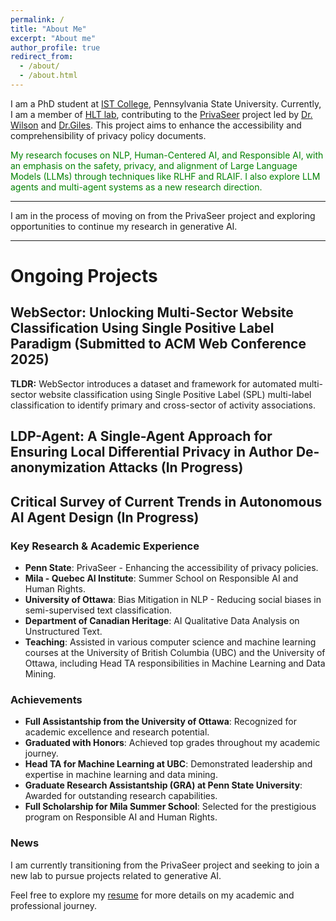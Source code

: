 ```yaml
---
permalink: /
title: "About Me"
excerpt: "About me"
author_profile: true
redirect_from: 
  - /about/
  - /about.html
---
```


I am a PhD student at [IST College](https://ist.psu.edu/), Pennsylvania State University. Currently, I am a member of [HLT lab](https://shomir.net/research.html), contributing to the [PrivaSeer](https://privaseer.ist.psu.edu) project led by [Dr. Wilson](https://shomir.net/index.html) and [Dr.Giles](https://clgiles.ist.psu.edu/). This project aims to enhance the accessibility and comprehensibility of privacy policy documents.

<font color="green">My research focuses on NLP, Human-Centered AI, and Responsible AI, with an emphasis on the safety, privacy, and alignment of Large Language Models (LLMs) through techniques like RLHF and RLAIF. I also explore LLM agents and multi-agent systems as a new research direction.</font>

<hr>

<i class="fa fa-bell"></i> I am in the process of moving on from the PrivaSeer project and exploring opportunities to continue my research in generative AI.

<hr>

# Ongoing Projects

## WebSector: Unlocking Multi-Sector Website Classification Using Single Positive Label Paradigm (Submitted to ACM Web Conference 2025)

**TLDR:** WebSector introduces a dataset and framework for automated multi-sector website classification using Single Positive Label (SPL)  multi-label classification to identify primary and cross-sector of activity associations.


## LDP-Agent: A Single-Agent Approach for Ensuring Local Differential Privacy in Author De-anonymization Attacks (In Progress)


## Critical Survey of Current Trends in Autonomous AI Agent Design (In Progress)



### Key Research & Academic Experience
- **Penn State**: PrivaSeer - Enhancing the accessibility of privacy policies.
- **Mila - Quebec AI Institute**: Summer School on Responsible AI and Human Rights.
- **University of Ottawa**: Bias Mitigation in NLP - Reducing social biases in semi-supervised text classification.
- **Department of Canadian Heritage**: AI Qualitative Data Analysis on Unstructured Text.
- **Teaching**: Assisted in various computer science and machine learning courses at the University of British Columbia (UBC) and the University of Ottawa, including Head TA responsibilities in Machine Learning and Data Mining.

### Achievements
- **Full Assistantship from the University of Ottawa**: Recognized for academic excellence and research potential.
- **Graduated with Honors**: Achieved top grades throughout my academic journey.
- **Head TA for Machine Learning at UBC**: Demonstrated leadership and expertise in machine learning and data mining.
- **Graduate Research Assistantship (GRA) at Penn State University**: Awarded for outstanding research capabilities.
- **Full Scholarship for Mila Summer School**: Selected for the prestigious program on Responsible AI and Human Rights.

  


### News
I am currently transitioning from the PrivaSeer project and seeking to join a new lab to pursue projects related to generative AI.

Feel free to explore my [resume](https://drive.google.com/file/d/1Bj5AoTuuF4H10rj-R0oDGu51Dl1kK-IH/view?usp=sharing) for more details on my academic and professional journey.
